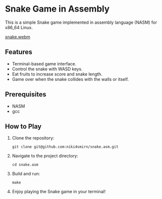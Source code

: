# Snake Game in Assembly

This is a simple Snake game implemented in assembly language (NASM) for x86_64 Linux.

[snake.webm](https://github.com/niki4smirn/snake.asm/assets/66160046/3b9d3e83-6504-4b0e-b673-bfef33184dca)


## Features

- Terminal-based game interface.
- Control the snake with WASD keys.
- Eat fruits to increase score and snake length.
- Game over when the snake collides with the walls or itself.

## Prerequisites

- NASM
- gcc

## How to Play

1. Clone the repository:
    ```
    git clone git@github.com:niki4smirn/snake.asm.git
    ```

2. Navigate to the project directory:
    ```
    cd snake.asm
    ```

3. Build and run:
    ```
    make
    ```
       
4. Enjoy playing the Snake game in your terminal!

